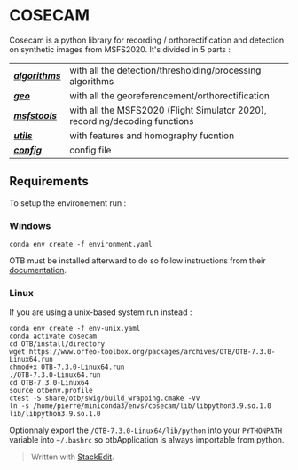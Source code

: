 # COSECAM
Cosecam is a python library for recording / orthorectification and detection on synthetic images from MSFS2020.
It's divided in 5 parts :

|  |  |
|--|--|
| ***[algorithms](algorithms/readme.md)*** | with all the detection/thresholding/processing algorithms  |
| ***[geo](geo/readme.md)*** |  with all the georeferencement/orthorectification  |
| ***[msfstools](msfstools/readme.md)*** | with all the MSFS2020 (Flight Simulator 2020), recording/decoding functions  |
| ***[utils](utils/readme.md)*** | with features and homography fucntion  |
| ***[config](config/readme.md)*** | config file  |


## Requirements

To setup the environement run :

### Windows
`conda env create -f environment.yaml` 

OTB must be installed afterward to do so follow instructions from their [documentation](https://www.orfeo-toolbox.org/CookBook/Installation.html).

### Linux
If you are using a unix-based system run instead :
```
conda env create -f env-unix.yaml
conda activate cosecam
cd OTB/install/directory
wget https://www.orfeo-toolbox.org/packages/archives/OTB/OTB-7.3.0-Linux64.run
chmod+x OTB-7.3.0-Linux64.run
./OTB-7.3.0-Linux64.run
cd OTB-7.3.0-Linux64
source otbenv.profile
ctest -S share/otb/swig/build_wrapping.cmake -VV
ln -s /home/pierre/miniconda3/envs/cosecam/lib/libpython3.9.so.1.0 lib/libpython3.9.so.1.0
```
Optionnaly export the `/OTB-7.3.0-Linux64/lib/python` into your `PYTHONPATH` variable into `~/.bashrc` so otbApplication is always importable from python.


> Written with [StackEdit](https://stackedit.io/).
